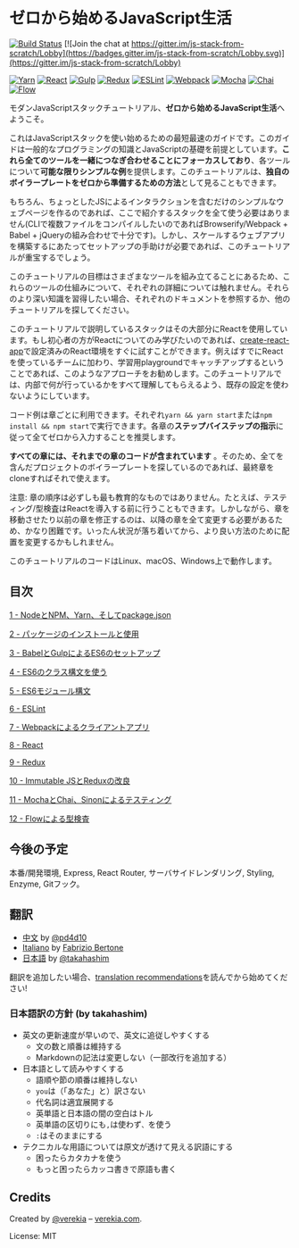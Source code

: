 # ゼロから始めるJavaScript生活

[![Build Status](https://travis-ci.org/verekia/js-stack-from-scratch.svg?branch=master)](https://travis-ci.org/verekia/js-stack-from-scratch) [![Join the chat at https://gitter.im/js-stack-from-scratch/Lobby](https://badges.gitter.im/js-stack-from-scratch/Lobby.svg)](https://gitter.im/js-stack-from-scratch/Lobby)

[![Yarn](/img/yarn.png)](https://yarnpkg.com/)
[![React](/img/react.png)](https://facebook.github.io/react/)
[![Gulp](/img/gulp.png)](http://gulpjs.com/)
[![Redux](/img/redux.png)](http://redux.js.org/)
[![ESLint](/img/eslint.png)](http://eslint.org/)
[![Webpack](/img/webpack.png)](https://webpack.github.io/)
[![Mocha](/img/mocha.png)](https://mochajs.org/)
[![Chai](/img/chai.png)](http://chaijs.com/)
[![Flow](/img/flow.png)](https://flowtype.org/)

モダンJavaScriptスタックチュートリアル、**ゼロから始めるJavaScript生活**へようこそ。

これはJavaScriptスタックを使い始めるための最短最速のガイドです。このガイドは一般的なプログラミングの知識とJavaScriptの基礎を前提としています。**これら全てのツールを一緒につなぎ合わせることにフォーカスしており**、各ツールについて**可能な限りシンプルな例**を提供します。このチュートリアルは、**独自のボイラープレートをゼロから準備するための方法**として見ることもできます。

もちろん、ちょっとしたJSによるインタラクションを含むだけのシンプルなウェブページを作るのであれば、ここで紹介するスタックを全て使う必要はありません(CLIで複数ファイルをコンパイルしたいのであればBrowserify/Webpack + Babel + jQueryの組み合わせで十分です)。しかし、スケールするウェブアプリを構築するにあたってセットアップの手助けが必要であれば、このチュートリアルが重宝するでしょう。

このチュートリアルの目標はさまざまなツールを組み立てることにあるため、これらのツールの仕組みについて、それぞれの詳細については触れません。それらのより深い知識を習得したい場合、それぞれのドキュメントを参照するか、他のチュートリアルを探してください。

このチュートリアルで説明しているスタックはその大部分にReactを使用しています。もし初心者の方がReactについてのみ学びたいのであれば、[create-react-app](https://github.com/facebookincubator/create-react-app)で設定済みのReact環境をすぐに試すことができます。例えばすでにReactを使っているチームに加わり、学習用playgroundでキャッチアップするということであれば、このようなアプローチをお勧めします。このチュートリアルでは、内部で何が行っているかをすべて理解してもらえるよう、既存の設定を使わないようにしています。

コード例は章ごとに利用できます。それぞれ`yarn && yarn start`または`npm install && npm start`で実行できます。各章の**ステップバイステップの指示**に従って全てゼロから入力することを推奨します。


**すべての章には、それまでの章のコードが含まれています** 。そのため、全てを含んだプロジェクトのボイラープレートを探しているのであれば、最終章をcloneすればそれで使えます。

注意: 章の順序は必ずしも最も教育的なものではありません。たとえば、テスティング/型検査はReactを導入する前に行うこともできます。しかしながら、章を移動させたり以前の章を修正するのは、以降の章を全て変更する必要があるため、かなり困難です。いったん状況が落ち着いてから、より良い方法のために配置を変更するかもしれません。

このチュートリアルのコードはLinux、macOS、Windows上で動作します。


## 目次

[1 - NodeとNPM、Yarn、そしてpackage.json](/tutorial/1-node-npm-yarn-package-json)

[2 - パッケージのインストールと使用](/tutorial/2-packages)

[3 - BabelとGulpによるES6のセットアップ](/tutorial/3-es6-babel-gulp)

[4 - ES6のクラス構文を使う](/tutorial/4-es6-syntax-class)

[5 - ES6モジュール構文](/tutorial/5-es6-modules-syntax)

[6 - ESLint](/tutorial/6-eslint)

[7 - Webpackによるクライアントアプリ](/tutorial/7-client-webpack)

[8 - React](/tutorial/8-react)

[9 - Redux](/tutorial/9-redux)

[10 - Immutable JSとReduxの改良](/tutorial/10-immutable-redux-improvements)

[11 - MochaとChai、Sinonによるテスティング](/tutorial/11-testing-mocha-chai-sinon)

[12 - Flowによる型検査](/tutorial/12-flow)

## 今後の予定

本番/開発環境, Express, React Router, サーバサイドレンダリング, Styling, Enzyme, Gitフック。

## 翻訳

- [中文](https://github.com/pd4d10/js-stack-from-scratch) by [@pd4d10](http://github.com/pd4d10)
- [Italiano](https://github.com/fbertone/js-stack-from-scratch) by [Fabrizio Bertone](https://github.com/fbertone)
- [日本語](https://github.com/takahashim/js-stack-from-scratch) by [@takahashim](https://github.com/takahashim)

翻訳を追加したい場合、[translation recommendations](/how-to-translate.md)を読んでから始めてください!

### 日本語訳の方針 (by takahashim)

* 英文の更新速度が早いので、英文に追従しやすくする
    * 文の数と順番は維持する
    * Markdownの記法は変更しない（一部改行を追加する）
* 日本語として読みやすくする
    * 語順や節の順番は維持しない
    * `you`は（「あなた」と）訳さない
    * 代名詞は適宜展開する
    * 英単語と日本語の間の空白はトル
    * 英単語の区切りにも`,`は使わず`、`を使う
    * `:`はそのままにする
* テクニカルな用語については原文が透けて見える訳語にする
    * 困ったらカタカナを使う
    * もっと困ったらカッコ書きで原語も書く

## Credits

Created by [@verekia](https://twitter.com/verekia) – [verekia.com](http://verekia.com/).

License: MIT
